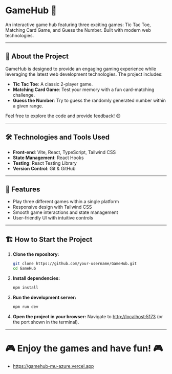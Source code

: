 # GameHub 🚀

An interactive game hub featuring three exciting games: Tic Tac Toe, Matching Card Game, and Guess the Number. Built with modern web technologies.

---

## 📝 About the Project

GameHub is designed to provide an engaging gaming experience while leveraging the latest web development technologies. The project includes:

- **Tic Tac Toe**: A classic 2-player game.
- **Matching Card Game**: Test your memory with a fun card-matching challenge.
- **Guess the Number**: Try to guess the randomly generated number within a given range.

Feel free to explore the code and provide feedback! 😊

---

## 🛠️ Technologies and Tools Used

- **Front-end**: Vite, React, TypeScript, Tailwind CSS
- **State Management**: React Hooks
- **Testing**: React Testing Library
- **Version Control**: Git & GitHub

---

## 🚀 Features

- Play three different games within a single platform
- Responsive design with Tailwind CSS
- Smooth game interactions and state management
- User-friendly UI with intuitive controls

---

## 🏗️ How to Start the Project

1. **Clone the repository:**
   ```bash
   git clone https://github.com/your-username/GameHub.git
   cd GameHub
   ```

2. **Install dependencies:**
   ```bash
   npm install
   ```

3. **Run the development server:**
   ```bash
   npm run dev
   ```

4. **Open the project in your browser:**
   Navigate to [http://localhost:5173](http://localhost:5173) (or the port shown in the terminal).

---

# 🎮 Enjoy the games and have fun! 🎮

- https://gamehub-mu-azure.vercel.app
